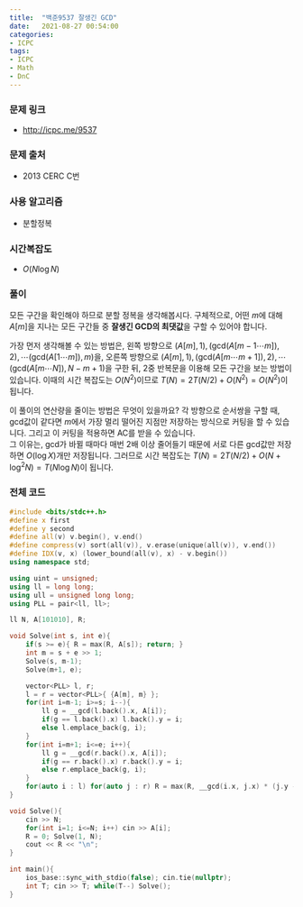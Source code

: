 ```yaml
---
title:  "백준9537 잘생긴 GCD"
date:   2021-08-27 00:54:00
categories:
- ICPC
tags:
- ICPC
- Math
- DnC
---
```


### 문제 링크
* http://icpc.me/9537

### 문제 출처
* 2013 CERC C번

### 사용 알고리즘
* 분할정복

### 시간복잡도
* $O(N \log N)$

### 풀이
모든 구간을 확인해야 하므로 분할 정복을 생각해봅시다. 구체적으로, 어떤 $m$에 대해 $A[m]$을 지나는 모든 구간들 중 **잘생긴 GCD의 최댓값**을 구할 수 있어야 합니다.

가장 먼저 생각해볼 수 있는 방법은, 왼쪽 방향으로 $(A[m], 1), (\text{gcd}(A[m-1\cdots m]), 2), \cdots (\text{gcd}(A[1\cdots m]), m)$을, 오른쪽 방향으로 $(A[m], 1), (\text{gcd}(A[m\cdots m+1]), 2), \cdots (\text{gcd}(A[m\cdots N]), N-m+1)$을 구한 뒤, 2중 반복문을 이용해 모든 구간을 보는 방법이 있습니다. 이때의 시간 복잡도는 $O(N^2)$이므로 $T(N) = 2T(N/2) + O(N^2) = O(N^2)$이 됩니다.

이 풀이의 연산량을 줄이는 방법은 무엇이 있을까요? 각 방향으로 순서쌍을 구할 때, gcd값이 같다면 $m$에서 가장 멀리 떨어진 지점만 저장하는 방식으로 커팅을 할 수 있습니다. 그리고 이 커팅을 적용하면 AC를 받을 수 있습니다.<br>
그 이유는, gcd가 바뀔 때마다 매번 2배 이상 줄어들기 때문에 서로 다른 gcd값만 저장하면 $O(\log X)$개만 저장됩니다. 그러므로 시간 복잡도는 $T(N) = 2T(N/2) + O(N + \log^2 N) = T(N \log N)$이 됩니다.

### 전체 코드
```cpp
#include <bits/stdc++.h>
#define x first
#define y second
#define all(v) v.begin(), v.end()
#define compress(v) sort(all(v)), v.erase(unique(all(v)), v.end())
#define IDX(v, x) (lower_bound(all(v), x) - v.begin())
using namespace std;

using uint = unsigned;
using ll = long long;
using ull = unsigned long long;
using PLL = pair<ll, ll>;

ll N, A[101010], R;

void Solve(int s, int e){
    if(s >= e){ R = max(R, A[s]); return; }
    int m = s + e >> 1;
    Solve(s, m-1);
    Solve(m+1, e);

    vector<PLL> l, r;
    l = r = vector<PLL>{ {A[m], m} };
    for(int i=m-1; i>=s; i--){
        ll g = __gcd(l.back().x, A[i]);
        if(g == l.back().x) l.back().y = i;
        else l.emplace_back(g, i);
    }
    for(int i=m+1; i<=e; i++){
        ll g = __gcd(r.back().x, A[i]);
        if(g == r.back().x) r.back().y = i;
        else r.emplace_back(g, i);
    }
    for(auto i : l) for(auto j : r) R = max(R, __gcd(i.x, j.x) * (j.y - i.y + 1));
}

void Solve(){
    cin >> N;
    for(int i=1; i<=N; i++) cin >> A[i];
    R = 0; Solve(1, N);
    cout << R << "\n";
}

int main(){
    ios_base::sync_with_stdio(false); cin.tie(nullptr);
    int T; cin >> T; while(T--) Solve();
}
```
